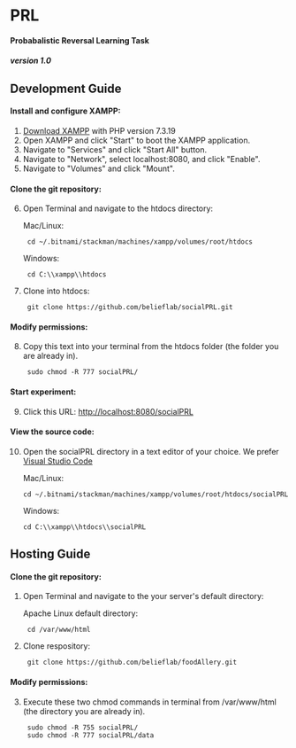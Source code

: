 # PRL
#### Probabalistic Reversal Learning Task
##### version 1.0

## Development Guide

#### Install and configure XAMPP:
1. [Download XAMPP](https://www.apachefriends.org/download.html) with PHP version 7.3.19
2. Open XAMPP and click "Start" to boot the XAMPP application.
3. Navigate to "Services" and click "Start All" button.
4. Navigate to "Network", select localhost:8080, and click "Enable".
5. Navigate to "Volumes" and click "Mount".

#### Clone the git repository:
6. Open Terminal and navigate to the htdocs directory:

    Mac/Linux:

        cd ~/.bitnami/stackman/machines/xampp/volumes/root/htdocs
    Windows:

        cd C:\\xampp\\htdocs

7. Clone into htdocs:

        git clone https://github.com/belieflab/socialPRL.git

#### Modify permissions:
8. Copy this text into your terminal from the htdocs folder (the folder you are already in).

        sudo chmod -R 777 socialPRL/
        
#### Start experiment:     
9. Click this URL: [http://localhost:8080/socialPRL](http://localhost:8080/socialPRL)
      
#### View the source code:  
10. Open the socialPRL directory in a text editor of your choice. We prefer [Visual Studio Code](https://code.visualstudio.com/)

    Mac/Linux:

        cd ~/.bitnami/stackman/machines/xampp/volumes/root/htdocs/socialPRL

    Windows:

        cd C:\\xampp\\htdocs\\socialPRL

## Hosting Guide  

#### Clone the git repository:
1. Open Terminal and navigate to the your server's default directory:

    Apache Linux default directory:

        cd /var/www/html

2. Clone respository:

        git clone https://github.com/belieflab/foodAllery.git

#### Modify permissions:
3. Execute these two chmod commands in terminal from  /var/www/html (the directory you are already in).

        sudo chmod -R 755 socialPRL/
        sudo chmod -R 777 socialPRL/data
        
        

